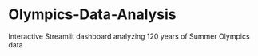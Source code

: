 # Olympics-Data-Analysis
Interactive Streamlit dashboard analyzing 120 years of Summer Olympics data
